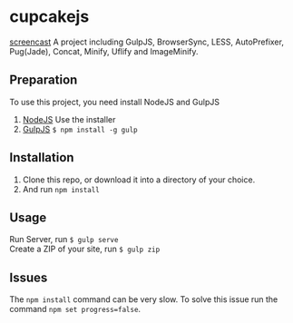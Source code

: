 cupcakejs
=============================
[screencast](http://i63.tinypic.com/35lhf9j.gif)
A project including GulpJS, BrowserSync, LESS, AutoPrefixer, Pug(Jade), Concat, Minify, Uflify and ImageMinify.

## Preparation
To use this project, you need install NodeJS and GulpJS

1. [NodeJS](https://nodejs.org/en/) Use the installer
2. [GulpJS](http://gulpjs.com/) `$ npm install -g gulp`

## Installation

1. Clone this repo, or download it into a directory of your choice.
2. And run `npm install`

## Usage
Run Server, run `$ gulp serve`  
Create a ZIP of your site, run `$ gulp zip`

## Issues
The `npm install` command can be very slow. To solve this issue run the command `npm set progress=false`.
